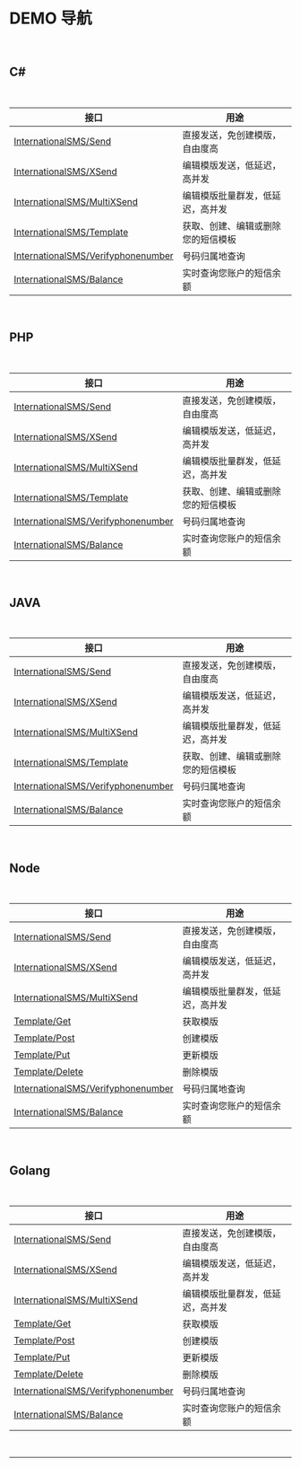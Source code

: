 # DEMO 导航

<br>

## C#

<br>

| 接口                                                         | 用途                               |
| ------------------------------------------------------------ | ---------------------------------- |
| [InternationalSMS/Send](https://www.mysubmail.com/documents/HkHyy) | 直接发送，免创建模版，自由度高     |
| [InternationalSMS/XSend](https://www.mysubmail.com/documents/xP0IY) | 编辑模版发送，低延迟，高并发       |
| [InternationalSMS/MultiXSend](https://www.mysubmail.com/documents/xDRU34) | 编辑模版批量群发，低延迟，高并发   |
| [InternationalSMS/Template](https://www.mysubmail.com/documents/SM5gh2) | 获取、创建、编辑或删除您的短信模板 |
| [InternationalSMS/Verifyphonenumber](https://www.mysubmail.com/documents/IbMEq3) | 号码归属地查询                     |
| [InternationalSMS/Balance](https://www.mysubmail.com/documents/mDZix2) | 实时查询您账户的短信余额           |

<br>

## PHP

<br>

| 接口                                                         | 用途                               |
| ------------------------------------------------------------ | ---------------------------------- |
| [InternationalSMS/Send](https://www.mysubmail.com/documents/z5qiw3) | 直接发送，免创建模版，自由度高     |
| [InternationalSMS/XSend](https://www.mysubmail.com/documents/O4Wz22) | 编辑模版发送，低延迟，高并发       |
| [InternationalSMS/MultiXSend](https://www.mysubmail.com/documents/ahoz54) | 编辑模版批量群发，低延迟，高并发   |
| [InternationalSMS/Template](https://www.mysubmail.com/documents/iIfsq1) | 获取、创建、编辑或删除您的短信模板 |
| [InternationalSMS/Verifyphonenumber](https://www.mysubmail.com/documents/9xK1K2) | 号码归属地查询                     |
| [InternationalSMS/Balance](https://www.mysubmail.com/documents/jQVSj3) | 实时查询您账户的短信余额           |

<br>

## JAVA

<br>

| 接口                                                         | 用途                               |
| ------------------------------------------------------------ | ---------------------------------- |
| [InternationalSMS/Send](https://www.mysubmail.com/documents/r14Ja2) | 直接发送，免创建模版，自由度高     |
| [InternationalSMS/XSend](https://www.mysubmail.com/documents/ekCpt2) | 编辑模版发送，低延迟，高并发       |
| [InternationalSMS/MultiXSend](https://www.mysubmail.com/documents/W1EM52) | 编辑模版批量群发，低延迟，高并发   |
| [InternationalSMS/Template](https://www.mysubmail.com/documents/VEdpq3) | 获取、创建、编辑或删除您的短信模板 |
| [InternationalSMS/Verifyphonenumber](https://www.mysubmail.com/documents/D1xuu) | 号码归属地查询                     |
| [InternationalSMS/Balance](https://www.mysubmail.com/documents/E8FeG1) | 实时查询您账户的短信余额           |

<br>

## Node

<br>

| 接口                                                         | 用途                             |
| ------------------------------------------------------------ | -------------------------------- |
| [InternationalSMS/Send](https://www.mysubmail.com/documents/JofYe4) | 直接发送，免创建模版，自由度高   |
| [InternationalSMS/XSend](https://www.mysubmail.com/documents/QGgI3) | 编辑模版发送，低延迟，高并发     |
| [InternationalSMS/MultiXSend](https://www.mysubmail.com/documents/hyzRF3) | 编辑模版批量群发，低延迟，高并发 |
| [Template/Get](https://www.mysubmail.com/documents/bA0BF1)   | 获取模版                         |
| [Template/Post](https://www.mysubmail.com/documents/Ilarf1)  | 创建模版                         |
| [Template/Put](https://www.mysubmail.com/documents/FOKzX)    | 更新模版                         |
| [Template/Delete](https://www.mysubmail.com/documents/Oquky1) | 删除模版                         |
| [InternationalSMS/Verifyphonenumber](https://www.mysubmail.com/documents/JzPLf) | 号码归属地查询                   |
| [InternationalSMS/Balance](https://www.mysubmail.com/documents/87r1a1) | 实时查询您账户的短信余额         |

<br>

## Golang

<br>

| 接口                                                         | 用途                             |
| ------------------------------------------------------------ | -------------------------------- |
| [InternationalSMS/Send](https://www.mysubmail.com/documents/4bpwA) | 直接发送，免创建模版，自由度高   |
| [InternationalSMS/XSend](https://www.mysubmail.com/documents/5f3Ry1) | 编辑模版发送，低延迟，高并发     |
| [InternationalSMS/MultiXSend](https://www.mysubmail.com/documents/N7RJJ1) | 编辑模版批量群发，低延迟，高并发 |
| [Template/Get](https://www.mysubmail.com/documents/Pw7gS3)   | 获取模版                         |
| [Template/Post](https://www.mysubmail.com/documents/9ikF72)  | 创建模版                         |
| [Template/Put](https://www.mysubmail.com/documents/CngJt1)   | 更新模版                         |
| [Template/Delete](https://www.mysubmail.com/documents/MUswb) | 删除模版                         |
| [InternationalSMS/Verifyphonenumber](https://www.mysubmail.com/documents/Iwqfo3) | 号码归属地查询                   |
| [InternationalSMS/Balance](https://www.mysubmail.com/documents/xY4m71) | 实时查询您账户的短信余额         |

<br>

------

